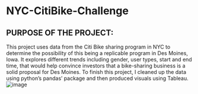 # NYC-CitiBike-Challenge
## PURPOSE OF THE PROJECT:

This project uses data from the Citi Bike sharing program in NYC to determine the possibility of this being a replicable program in Des Moines, Iowa. It explores different trends including gender, user types, start and end time, that would help convince investors that a bike-sharing business is a solid proposal for Des Moines. To finish this project, I cleaned up the data using python’s pandas’ 
package and then produced visuals using Tableau. 
![image](https://user-images.githubusercontent.com/104735724/182065631-e267f19f-4bf8-4599-8a66-d8e9e3692d58.png)
